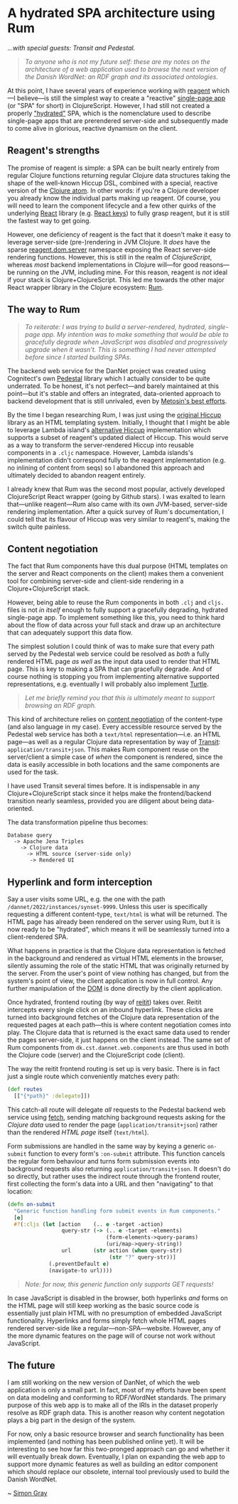 # A hydrated SPA architecture using Rum

._..with special guests: Transit and Pedestal._

> *To anyone who is _not_ my future self: these are my notes on the architecture of a web application used to browse the next version of the Danish WordNet: an RDF graph and its associated ontologies.*

At this point, I have several years of experience working with [reagent](https://github.com/reagent-project/reagent) which—I believe—is still the simplest way to create a "reactive" [single-page app](https://en.wikipedia.org/wiki/Single-page_application) (or "SPA" for short) in ClojureScript. However, I had still not created a properly ["hydrated"](https://reactjs.org/docs/react-dom.html#hydrate) SPA, which is the nomenclature used to describe single-page apps that are prerendered server-side and subsequently made to come alive in glorious, reactive dynamism on the client.

## Reagent's strengths
The promise of reagent is
simple: a SPA can be built nearly entirely from regular Clojure functions returning regular Clojure data structures taking the shape of the well-known Hiccup DSL, combined with a special, reactive version of the [Clojure atom](https://clojure.org/reference/atoms). In other words: if you're a Clojure developer you already know the individual parts making up reagent. Of course, you will need to learn the component lifecycle and a few other quirks of the underlying [React](https://github.com/facebook/react) library (e.g. [React keys](https://reactjs.org/docs/lists-and-keys.html#keys)) to fully grasp reagent, but it is still the fastest way to get going.

However, one deficiency of reagent is the fact that it doesn't make it easy to leverage server-side (pre-)rendering in JVM Clojure. It _does_ have the sparse [reagent.dom.server](https://github.com/reagent-project/reagent/blob/master/src/reagent/dom/server.cljs) namespace exposing the React server-side rendering functions. However, this is still in the realm of _ClojureScript_, whereas _most_ backend implementations in Clojure will—for good reasons—be running on the JVM, including mine. For this reason, reagent is _not_ ideal if your stack is Clojure+ClojureScript. This led me towards the other major React wrapper library in the Clojure ecosystem: [Rum](https://github.com/tonsky/rum).

## The way to Rum
> *To reiterate: I was trying to build a server-rendered, hydrated, single-page app. My intention was to make something that would be able to gracefully degrade when JavaScript was disabled and progressively upgrade when it _wasn't_. This is something I had never attempted before since I started building SPAs.*

The backend web service for the DanNet project was created using Cognitect's own [Pedestal](https://github.com/pedestal/pedestal) library which I actually consider to be quite underrated. To be honest, it's not perfect—and barely maintained at this point—but it's stable and offers an integrated, data-oriented approach to backend development that is still unrivaled, even by [Metosin's best efforts](https://github.com/metosin).

By the time I began researching Rum, I was just using the [original Hiccup](https://github.com/weavejester/hiccup) library as an HTML templating system. Initially, I thought that I might be able to leverage Lambda island's [alternative Hiccup](https://github.com/lambdaisland/hiccup) implementation which supports a subset of reagent's updated dialect of Hiccup. This would serve as a way to transform the server-rendered Hiccup into reusable components in a `.cljc` namespace. However, Lambda islands's implementation didn't correspond fully to the reagent implementation (e.g. no inlining of content from seqs) so I abandoned this approach and ultimately decided to abandon reagent entirely.

I already knew that Rum was the second most popular, actively developed ClojureScript React wrapper (going by Github stars). I was exalted to learn that—unlike reagent—Rum also came with its own JVM-based, server-side rendering implementation. After a quick survey of Rum's documentation, I could tell that its flavour of Hiccup was very similar to reagent's, making the switch quite painless.

## Content negotiation
The fact that Rum components have this dual purpose (HTML templates on the server and React components on the client) makes them a convenient tool for combining server-side and client-side rendering in a Clojure+ClojureScript stack.

However, being able to reuse the Rum components in both `.clj` and `cljs.` files is not _in itself_ enough to fully support a gracefully degrading, hydrated single-page app. To implement something like this, you need to think hard about the flow of data across your full stack and draw up an architecture that can adequately support this data flow.

The simplest solution I could think of was to make sure that every path served by the Pedestal web service could be resolved as _both_ a fully rendered HTML page _as well_ as the input data used to render that HTML page. This is key to making a SPA that can gracefully degrade. And of course nothing is stopping you from implementing alternative supported representations, e.g. eventually I will probably also implement [Turtle](https://en.wikipedia.org/wiki/Turtle_(syntax)). 

> _Let me briefly remind you that this is ultimately meant to support browsing an RDF graph._

This kind of architecture relies on [content negotiation](https://developer.mozilla.org/en-US/docs/Web/HTTP/Content_negotiation) of the content-type (and also language in my case). Every accessible resource served by the Pedestal web service has both a `text/html` representation—i.e. an HTML page—as well as a regular Clojure data representation by way of [Transit](https://github.com/cognitect/transit-format): `application/transit+json`. This makes Rum component reuse on the server/client a simple case of _when_ the component is rendered, since the data is easily accessible in both locations and the same components are used for the task.

I have used Transit several times before. It is indispensable in any Clojure+ClojureScript stack since it helps make the frontend/backend transition nearly seamless, provided you are diligent about being data-oriented.

The data transformation pipeline thus becomes:

```
Database query
  -> Apache Jena Triples
    -> Clojure data
      -> HTML source (server-side only)
       -> Rendered UI
```

## Hyperlink and form interception
Say a user visits some URL, e.g. the one with the path `/dannet/2022/instances/synset-9999`. Unless this user is specifically requesting a different content-type, `text/html` is what will be returned. The HTML page has already been rendered on the server using Rum, but it is now ready to be "hydrated", which means it will be seamlessly turned into a client-rendered SPA.

What happens in practice is that the Clojure data representation is fetched in the background and rendered as virtual HTML elements in the browser, silently assuming the role of the static HTML that was originally returned by the server. From the user's point of view nothing has changed, but from the system's point of view, the client application is now in full control. Any further manipulation of the [DOM](https://developer.mozilla.org/en-US/docs/Web/API/Document_Object_Model/Introduction) is done directly by the client application.

Once hydrated, frontend routing (by way of [reitit](https://github.com/metosin/reitit)) takes over. Reitit intercepts every single click on an inbound hyperlink. These clicks are turned into background fetches of the Clojure data representation of the requested pages at each path—this is where content negotiation comes into play. The Clojure data that is returned is the exact same data used to render the pages server-side, it just happens on the client instead. The same set of Rum components from `dk.cst.dannet.web.components` are thus used in both the Clojure code (server) and the ClojureScript code (client).

The way the reitit frontend routing is set up is very basic. There is in fact just a single route which conveniently matches every path:

```clojure
(def routes
  [["{*path}" :delegate]])
```

This catch-all route will delegate _all_ requests to the Pedestal backend web service using [fetch](https://github.com/lambdaisland/fetch), sending matching background requests asking for the _Clojure data_ used to render the page (`application/transit+json`) rather than the rendered _HTML page_ itself (`text/html`).

Form submissions are handled in the same way by keying a generic `on-submit` function to every form's `:on-submit` attribute. This function cancels the regular form behaviour and turns form submission events into background requests also returning `application/transit+json`. It doesn't do so directly, but rather uses the indirect route through the frontend router, first collecting the form's data into a URL and then "navigating" to that location:

```clojure
(defn on-submit
  "Generic function handling form submit events in Rum components."
  [e]
  #?(:cljs (let [action    (.. e -target -action)
                 query-str (-> (.. e -target -elements)
                               (form-elements->query-params)
                               (uri/map->query-string))
                 url       (str action (when query-str)
                                (str "?" query-str))]
             (.preventDefault e)
             (navigate-to url))))
```

> _Note: for now, this generic function only supports GET requests!_

In case JavaScript is disabled in the browser, both hyperlinks _and_ forms on the HTML page will still keep working as the basic source code is essentially just plain HTML with no presumption of embedded JavaScript functionality. Hyperlinks and forms simply fetch whole HTML pages rendered server-side like a regular—non-SPA—website. However, any of the more dynamic features on the page will of course not work without JavaScript.

## The future
I am still working on the new version of DanNet, of which the web application is only a small part. In fact, most of my efforts have been spent on data modeling and conforming to RDF/WordNet standards. The primary purpose of this web app is to make all of the IRIs in the dataset properly resolve as RDF graph data. This is another reason why content negotation plays a big part in the design of the system.

For now, only a basic  resource browser and search functionality has been implemented (and nothing has been published online yet). It will be interesting to see how far this two-pronged approach can go and whether it will eventually break down. Eventually, I plan on expanding the web app to support more dynamic features as well as building an editor component which should replace our obsolete, internal tool previously used to build the Danish WordNet.

~ [Simon Gray](https://github.com/simongray)
